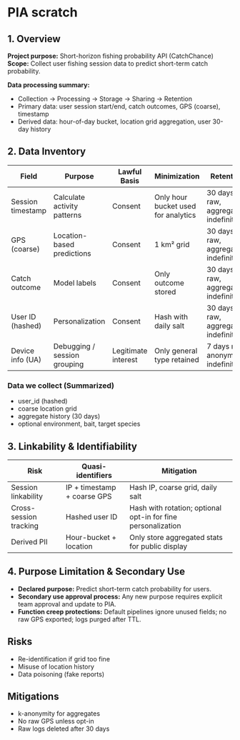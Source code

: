 # PIA scratch

## 1. Overview

**Project purpose:** Short-horizon fishing probability API (CatchChance)  
**Scope:** Collect user fishing session data to predict short-term catch probability.  

**Data processing summary:**  
- Collection → Processing → Storage → Sharing → Retention  
- Primary data: user session start/end, catch outcomes, GPS (coarse), timestamp  
- Derived data: hour-of-day bucket, location grid aggregation, user 30-day history  

## 2. Data Inventory

| Field | Purpose | Lawful Basis | Minimization | Retention | Access Roles |
|-------|---------|-------------|-------------|----------|-------------|
| Session timestamp | Calculate activity patterns | Consent | Only hour bucket used for analytics | 30 days raw, aggregated indefinite | Analytics team |
| GPS (coarse) | Location-based predictions | Consent | 1 km² grid | 30 days raw, aggregated indefinite | Analytics team |
| Catch outcome | Model labels | Consent | Only outcome stored | 30 days raw, aggregated indefinite | Analytics team |
| User ID (hashed) | Personalization | Consent | Hash with daily salt | 30 days raw, aggregated indefinite | Model team |
| Device info (UA) | Debugging / session grouping | Legitimate interest | Only general type retained | 7 days raw, anonymized indefinitely | DevOps |

### Data we collect (Summarized)
- user_id (hashed)
- coarse location grid
- aggregate history (30 days)
- optional environment, bait, target species

## 3. Linkability & Identifiability

| Risk | Quasi-identifiers | Mitigation |
|------|-----------------|-----------|
| Session linkability | IP + timestamp + coarse GPS | Hash IP, coarse grid, daily salt |
| Cross-session tracking | Hashed user ID | Hash with rotation; optional opt-in for fine personalization |
| Derived PII | Hour-bucket + location | Only store aggregated stats for public display |

## 4. Purpose Limitation & Secondary Use

- **Declared purpose:** Predict short-term catch probability for users.  
- **Secondary use approval process:** Any new purpose requires explicit team approval and update to PIA.  
- **Function creep protections:** Default pipelines ignore unused fields; no raw GPS exported; logs purged after TTL.

## Risks
- Re-identification if grid too fine
- Misuse of location history
- Data poisoning (fake reports)

## Mitigations
- k-anonymity for aggregates
- No raw GPS unless opt-in
- Raw logs deleted after 30 days